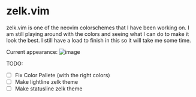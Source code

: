 # zelk.vim
zelk.vim is one of the neovim colorschemes that I have been working on. I am still playing around with the colors and seeing what I can do to make it look the best. I still have a load to finish in this so it will take me some time.


Current appearance:
![image](https://user-images.githubusercontent.com/47650058/125149745-b8b83500-e108-11eb-8e91-4758fbb06c5f.png)


TODO:
- [ ] Fix Color Pallete (with the right colors)
- [ ] Make lightline zelk theme
- [ ] Make statusline zelk theme
